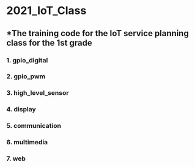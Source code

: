 # 2021_IoT_Class
## *The training code for the IoT service planning class for the 1st grade
### 1. gpio_digital
### 2. gpio_pwm
### 3. high_level_sensor
### 4. display
### 5. communication
### 6. multimedia
### 7. web
